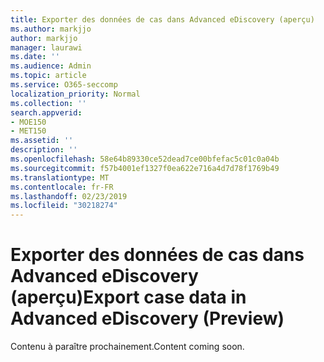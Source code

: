 ```yaml
---
title: Exporter des données de cas dans Advanced eDiscovery (aperçu)
ms.author: markjjo
author: markjjo
manager: laurawi
ms.date: ''
ms.audience: Admin
ms.topic: article
ms.service: O365-seccomp
localization_priority: Normal
ms.collection: ''
search.appverid:
- MOE150
- MET150
ms.assetid: ''
description: ''
ms.openlocfilehash: 58e64b89330ce52dead7ce00bfefac5c01c0a04b
ms.sourcegitcommit: f57b4001ef1327f0ea622e716a4d7d78f1769b49
ms.translationtype: MT
ms.contentlocale: fr-FR
ms.lasthandoff: 02/23/2019
ms.locfileid: "30218274"
---
```

# <a name="export-case-data-in-advanced-ediscovery-preview"></a><span data-ttu-id="eaa76-102">Exporter des données de cas dans Advanced eDiscovery (aperçu)</span><span class="sxs-lookup"><span data-stu-id="eaa76-102">Export case data in Advanced eDiscovery (Preview)</span></span>

<span data-ttu-id="eaa76-103">Contenu à paraître prochainement.</span><span class="sxs-lookup"><span data-stu-id="eaa76-103">Content coming soon.</span></span>